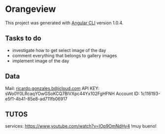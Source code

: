 # Orangeview

This project was generated with [Angular CLI](https://github.com/angular/angular-cli) version 1.0.4.

## Tasks to do

- investigate how to get select image of the day
- comment everything that belongs to gallery images
- implement image of the day



## Data

Mail: ricardo.gonzales.b@icloud.com
API KEY: sWo0Y0LRcaqYOwGSoKCQ7BlVXpc44Yx102FgHFNH
Account ID: 1c116193-e5f1-4b41-85e8-ad711fb06917


## TUTOS

services: https://www.youtube.com/watch?v=IOp9OmNdHy4 !muy bueno!